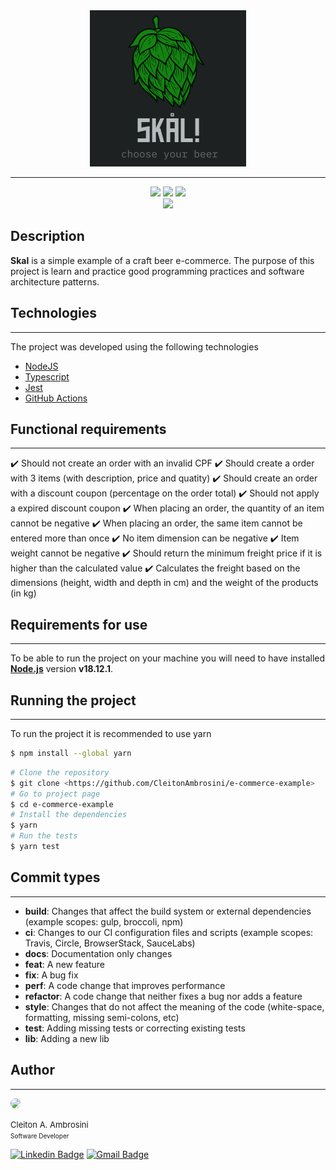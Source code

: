 <div align="center">
  <img src="./public/logo.png" width="250">
  <hr>
</div>

<p align="center">
  <img src="https://img.shields.io/badge/Node.js-43853D?style=for-the-badge&logo=node.js&logoColor=white"/>
  <img src="https://img.shields.io/badge/TypeScript-007ACC?style=for-the-badge&logo=typescript&logoColor=white"/>
  <img src="https://img.shields.io/badge/Jest-323330?style=for-the-badge&logo=Jest&logoColor=white"/>
  <br />
  <img src="https://img.shields.io/badge/status-in%20development-green"/>
</p>

## Description
**Skal** is a simple example of a craft beer e-commerce. The purpose of this project is learn and practice good programming practices
and software architecture patterns.
## Technologies
<hr>

The project was developed using the following technologies
- [NodeJS](https://nodejs.org/en/)
- [Typescript](https://www.typescriptlang.org/)
- [Jest](https://jestjs.io/)
- [GitHub Actions](https://docs.github.com/en/actions)

## Functional requirements
<hr>

:heavy_check_mark: Should not create an order with an invalid CPF
:heavy_check_mark: Should create a order with 3 items (with description, price and quatity)
:heavy_check_mark: Should create an order with a discount coupon (percentage on the order total)
:heavy_check_mark: Should not apply a expired discount coupon
:heavy_check_mark: When placing an order, the quantity of an item cannot be negative
:heavy_check_mark: When placing an order, the same item cannot be entered more than once
:heavy_check_mark: No item dimension can be negative
:heavy_check_mark: Item weight cannot be negative
:heavy_check_mark: Should return the minimum freight price if it is higher than the calculated value
:heavy_check_mark: Calculates the freight based on the dimensions (height, width and depth in cm) and the weight of the products (in kg)

## Requirements for use
<hr>

  To be able to run the project on your machine you will need to have installed **[Node.js](https://nodejs.org/en/)** version **v18.12.1**.
## Running the project
<hr>

  To run the project it is recommended to use yarn
  ```bash
  $ npm install --global yarn
  ```
  ```bash
  # Clone the repository
  $ git clone <https://github.com/CleitonAmbrosini/e-commerce-example>
  # Go to project page
  $ cd e-commerce-example
  # Install the dependencies
  $ yarn
  # Run the tests
  $ yarn test
  ```
## Commit types
<hr>

-   **build**: Changes that affect the build system or external dependencies (example scopes: gulp, broccoli, npm)
-   **ci**: Changes to our CI configuration files and scripts (example scopes: Travis, Circle, BrowserStack, SauceLabs)
-   **docs**: Documentation only changes
-   **feat**: A new feature
-   **fix**: A bug fix
-   **perf**: A code change that improves performance
-   **refactor**: A code change that neither fixes a bug nor adds a feature
-   **style**: Changes that do not affect the meaning of the code (white-space, formatting, missing semi-colons, etc)
-   **test**: Adding missing tests or correcting existing tests
-  **lib**: Adding a new lib

##  Author

<hr>
<img src="https://avatars.githubusercontent.com/u/11162929?s=400&u=d18742ea30b81e734a1ac342c9671dd9ae2bb564&v=4" width="100" style="border-radius: 100px" />

<font size="2"> Cleiton A. Ambrosini </font> <br />
<font size="1"> Software Developer </font>

[![Linkedin Badge](https://img.shields.io/badge/Cleiton%20Ambrosini-blue?style=flat-square&logo=linkedin&labelColor=blue)](mailto:cleiton.ambro@gmail.com)
[![Gmail Badge](https://img.shields.io/badge/-cleiton.ambro@gmail.com-c14438?style=flat-square&logo=Gmail&logoColor=white&link=mailto:cleiton.ambro@gmail.com)](https://www.linkedin.com/in/cleitonambrosini/)